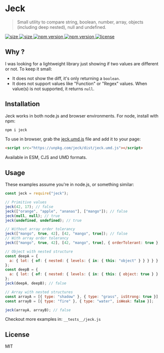 # Jeck

> Small utility to compare string, boolean, number, array, objects (including deep nested), null and undefined.


<a href="https://travis-ci.org/matschik/jeck">
  <img src="https://travis-ci.org/matschik/jeck.svg?branch=master"
       alt="size">
</a>
<a href="https://npmjs.org/package/jeck">
  <img src="https://img.badgesize.io/matschik/jeck/master/src/index.js.svg?compression=gzip"
       alt="size">
</a>
<a href="https://npmjs.org/package/jeck">
  <img src="https://img.shields.io/npm/v/jeck.svg"
       alt="npm version">
</a>
<a href="https://github.com/facebook/jest">
  <img src="https://img.shields.io/badge/tested_with-jest-99424f.svg"
       alt="npm version">
</a>
<a href="https://github.com/matschik/jeck/blob/master/LICENSE.md">
  <img src="https://img.shields.io/npm/l/jeck.svg"
       alt="license">
</a>

## Why ?
I was looking for a lightweight library just showing if two values are different or not.
To keep it small:
- It does not show the diff, it's only returning a `boolean`.
- It does not support values like "Function" or "Regex" values. When value(s) is not supported, it returns `null`.

## Installation

Jeck works in both node.js and browser environments. For node, install with npm:

```bash
npm i jeck
```

To use in browser, grab the [jeck.umd.js](https://unpkg.com/jeck/dist/jeck.umd.js) file and add it to your page:

```html
<script src="https://unpkg.com/jeck/dist/jeck.umd.js"></script>
```

Available in ESM, CJS and UMD formats.

## Usage

These examples assume you're in node.js, or something similar:

```js
const jeck = require("jeck");

// Primitive values
jeck(42, 17); // false
jeck(["orange", "apple", "ananas"], ["mango"]); // false
jeck(null, null); // true
jeck(undefined, undefined); // true

// Without array order tolerancy
jeck(["mango", true, 42], [42, "mango", true]); // false
// With array order tolerancy
jeck(["mango", true, 42], [42, "mango", true], { orderTolerant: true }); // true

// Object with nested structure
const deepA = {
  a: { lot: { of: { nested: { levels: { in: { this: "object" } } } } } }
};
const deepB = {
  a: { lot: { of: { nested: { levels: { in: { this: { object: true } } } } } } }
};
jeck(deepA, deepB); // false

// Array with nested structures
const arrayA = [{ type: "shadow" }, { type: "grass", isStrong: true }];
const arrayB = [{ type: "fire" }, { type: "water", isWeak: false }];

jeck(arrayA, arrayB); // false
```

Checkout more examples in: `__tests__/jeck.js`

## License

MIT
